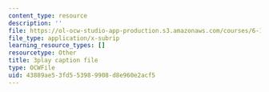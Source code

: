 ```yaml
---
content_type: resource
description: ''
file: https://ol-ocw-studio-app-production.s3.amazonaws.com/courses/6-189-multicore-programming-primer-january-iap-2007/43889ae53fd553989908d8e960e2acf5_SI_GKdFQmds.vtt
file_type: application/x-subrip
learning_resource_types: []
resourcetype: Other
title: 3play caption file
type: OCWFile
uid: 43889ae5-3fd5-5398-9908-d8e960e2acf5
---
```

